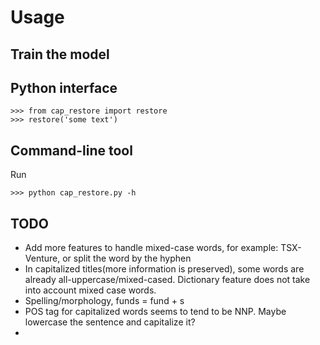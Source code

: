 # Usage

## Train the model

## Python interface

```
>>> from cap_restore import restore
>>> restore('some text')
```

## Command-line tool

Run 

```
>>> python cap_restore.py -h
```

## TODO
- Add more features to handle mixed-case words, for example: TSX-Venture, or split the word by the hyphen
- In capitalized titles(more information is preserved), some words are already all-uppercase/mixed-cased. Dictionary feature does not take into account mixed case words.
- Spelling/morphology, funds = fund + s
- POS tag for capitalized words seems to tend to be NNP. Maybe lowercase the sentence and capitalize it?
- 



